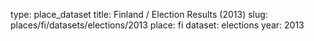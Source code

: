 type: place_dataset
title: Finland / Election Results (2013)
slug: places/fi/datasets/elections/2013
place: fi
dataset: elections
year: 2013
